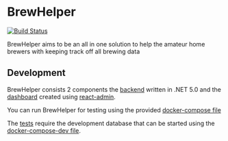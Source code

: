 # BrewHelper

[![Build Status](https://dev.azure.com/BrewHelperMH/BrewHelper/_apis/build/status/BrewHelper%20test%20build?branchName=master)](https://dev.azure.com/BrewHelperMH/BrewHelper/_build/latest?definitionId=6&branchName=master)

BrewHelper aims to be an all in one solution to help the amateur home brewers with keeping track off all brewing data

## Development

BrewHelper consists 2 components the [backend](./BrewHelper/) written in .NET 5.0 and the [dashboard](./brewhelper-dashboard/) created using [react-admin](https://marmelab.com/react-admin/).

You can run BrewHelper for testing using the provided [docker-compose file](docker-compose.yml)

The [tests](./BrewHelper/BrewHelperTests/) require the development database that can be started using the [docker-compose-dev file](./Brewhelper/docker-compose-dev.yml).
